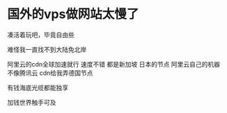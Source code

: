 # 国外的vps做网站太慢了


凑活着玩吧，毕竟自由些

 难怪我一直找不到大陆免北岸

阿里云的cdn全球加速就行 速度不错 都是新加坡 日本的节点 阿里云自己的机器 不像腾讯云 cdn给我弄德国节点

有钱海底光缆都能独享<img src="static/image/smiley/default/lol.gif" smilieid="12" border="0" alt="" />

加钱世界触手可及<img id="aimg_KOR4L" onclick="zoom(this, this.src, 0, 0, 0)" class="zoom" src="https://cdn.jsdelivr.net/gh/hishis/forum-master/public/images/patch.gif" onmouseover="img_onmouseoverfunc(this)" onload="thumbImg(this)" border="0" alt="" />

